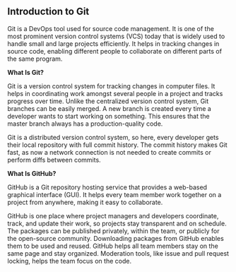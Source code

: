 ## Introduction to Git
Git is a DevOps tool used for source code management. It is one of the most prominent version control systems (VCS) today that is widely used to handle small and large projects efficiently. It helps in tracking changes in source code, enabling different people to collaborate on different parts of the same program.

**What Is Git?**

Git is a version control system for tracking changes in computer files. It helps in coordinating work amongst several people in a project and tracks progress over time. Unlike the centralized version control system, Git branches can be easily merged. A new branch is created every time a developer wants to start working on something. This ensures that the master branch always has a production-quality code.

Git is a distributed version control system, so here, every developer gets their local repository with full commit history. The commit history makes Git fast, as now a network connection is not needed to create commits or perform diffs between commits.

**What Is GitHub?**

GitHub is a Git repository hosting service that provides a web-based graphical interface (GUI). It helps every team member work together on a project from anywhere, making it easy to collaborate. 

GitHub is one place where project managers and developers coordinate, track, and update their work, so projects stay transparent and on schedule. The packages can be published privately, within the team, or publicly for the open-source community. Downloading packages from GitHub enables them to be used and reused. GitHub helps all team members stay on the same page and stay organized. Moderation tools, like issue and pull request locking, helps the team focus on the code.
